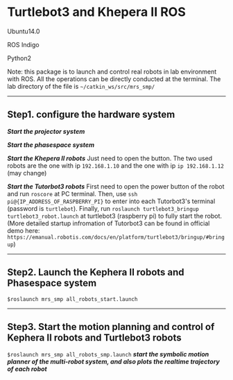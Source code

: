 # Turtlebot3 and Khepera II ROS

Ubuntu14.0 

ROS Indigo 

Python2

Note: this package is to launch and control real robots in lab environment with ROS. All the operations can be directly conducted at the terminal. The lab directory of the file is `~/catkin_ws/src/mrs_smp/`

***
## Step1. configure the hardware system

_**Start the projector system**_ 

_**Start the phasespace system**_ 

_**Start the Khepera II robots**_ Just need to open the button. The two used robots are the one with ip `192.168.1.10` and the one with ip `ip 192.168.1.12` (may change)


_**Start the Tutorbot3 robots**_ First need to open the power button of the robot and run `roscore` at PC terminal. Then, use `ssh pi@{IP_ADDRESS_OF_RASPBERRY_PI}` to enter into each Tutorbot3's terminal (password is `turtlebot`). Finally, run `roslaunch turtlebot3_bringup turtlebot3_robot.launch` at turtlebot3 (raspberry pi) to fully start the robot. (More detailed startup infromation of Tutorbot3 can be found in official demo here: `https://emanual.robotis.com/docs/en/platform/turtlebot3/bringup/#bringup`)

***
## Step2. Launch the Kephera II robots and Phasespace system 

`$roslaunch mrs_smp all_robots_start.launch` 

***
## Step3. Start the motion planning and control of Kephera II robots and Turtlebot3 robots

`$roslaunch mrs_smp all_robots_smp.launch` 
_**start the symbolic motion planner of the multi-robot system, and also plots the realtime trajectory of each robot**_

